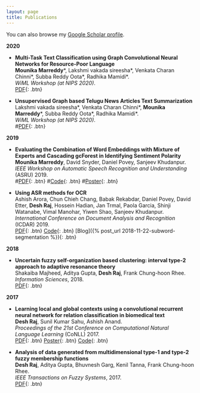 ```yaml
---
layout: page
title: Publications
---
```


You can also browse my <a href="https://scholar.google.com/citations?user=Ikqyo5sAAAAJ&hl=en&oi=ao">Google Scholar profile</a>.
<br />

**2020**

- **Multi-Task Text Classification using Graph Convolutional Neural Networks for Resource-Poor Language**  
	**Mounika Marreddy**\*, Lakshmi vakada sireesha\*, Venkata Charan Chinni\*, Subba Reddy Oota\*, Radhika Mamidi\*.  
	*WiML Workshop (at NIPS 2020)*.  
	[PDF](https://wimlworkshop.org/neurips2020/){: .btn}
	
- **Unsupervised Graph based Telugu News Articles Text Summarization**  
	Lakshmi vakada sireesha\*, Venkata Charan Chinni\*, **Mounika Marreddy**\*, Subba Reddy Oota\*, Radhika Mamidi\*.  
	*WiML Workshop (at NIPS 2020)*.  
	#[PDF](https://arxiv.org/pdf/2006.07898){: .btn}

	
**2019**

- **Evaluating the Combination of Word Embeddings with Mixture of Experts and Cascading gcForest in Identifying Sentiment Polarity**  
	**Mounika Marreddy**, David Snyder, Daniel Povey, Sanjeev Khudanpur.  
	*IEEE Workshop on Automatic Speech Recognition and Understanding* (ASRU) 2019.  
	#[PDF](){: .btn}
	#[Code](https://github.com/desh2608/kaldi/commit/43cfc9d515b94b321acccae51bf39988dafbbef7){: .btn}
  	#[Poster](/static/poster/asru-19-poster.pdf){: .btn}


- **Using ASR methods for OCR**  
	Ashish Arora, Chun Chieh Chang, Babak Rekabdar, Daniel Povey, David Etter, **Desh Raj**, Hossein Hadian, Jan Trmal, Paola Garcia, Shinji Watanabe, Vimal Manohar, Yiwen Shao, Sanjeev Khudanpur.  
	*International Conference on Document Analysis and Recognition* (ICDAR) 2019.  
	[PDF](https://www.danielpovey.com/files/2019_icdar_asr_for_ocr.pdf){: .btn}
	[Code](https://github.com/kaldi-asr/kaldi/tree/master/egs/bentham){: .btn}
	[Blog]({% post_url 2018-11-22-subword-segmentation %}){: .btn}

**2018**

- **Uncertain fuzzy self-organization based clustering: interval type-2 approach to adaptive resonance theory**  
	Shakaiba Majheed, Aditya Gupta, **Desh Raj**, Frank Chung-hoon Rhee.  
	*Information Sciences*, 2018.  
	[PDF](https://doi.org/10.1016/j.ins.2017.09.062){: .btn}

**2017**

- **Learning local and global contexts using a convolutional recurrent neural network for relation classification in biomedical text**  
	**Desh Raj**, Sunil Kumar Sahu, Ashish Anand.  
	*Proceedings of the 21st Conference on Computational Natural Language Learning* (CoNLL) 2017.   
	[PDF](https://www.aclweb.org/anthology/K17-1032){: .btn}
	[Poster](/static/poster/conll-17-poster.pdf){: .btn}
	[Code](https://github.com/desh2608/crnn-relation-classification){: .btn}

- **Analysis of data generated from multidimensional type-1 and type-2 fuzzy membership functions**  
	**Desh Raj**, Aditya Gupta, Bhuvnesh Garg, Kenil Tanna, Frank Chung-hoon Rhee.  
	*IEEE Transactions on Fuzzy Systems*, 2017.  
	[PDF](http://ieeexplore.ieee.org/document/7888454/){: .btn}

<br /> 


